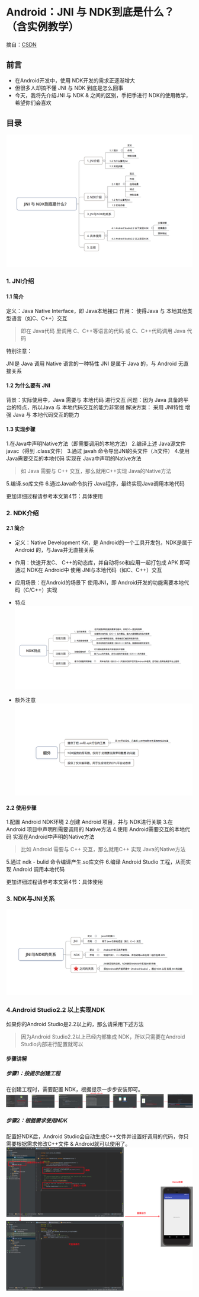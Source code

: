 # Android：JNI 与 NDK到底是什么？（含实例教学）
摘自：[CSDN](http://blog.csdn.net/carson_ho/article/details/73250163)
## 前言
* 在Android开发中，使用 NDK开发的需求正逐渐增大
* 但很多人却搞不懂 JNI 与 NDK 到底是怎么回事
* 今天，我将先介绍JNI 与 NDK & 之间的区别，手把手进行 NDK的使用教学，希望你们会喜欢 
## 目录
![](img/1.png)
### 1. JNI介绍
#### 1.1 简介
定义：Java Native Interface，即 Java本地接口
作用： 使得Java 与 本地其他类型语言（如C、C++）交互
>即在 Java代码 里调用 C、C++等语言的代码 或 C、C++代码调用 Java 代码

特别注意：

JNI是 Java 调用 Native 语言的一种特性
JNI 是属于 Java 的，与 Android 无直接关系
#### 1.2 为什么要有 JNI
背景：实际使用中，Java 需要与 本地代码 进行交互
问题：因为 Java 具备跨平台的特点，所以Java 与 本地代码交互的能力非常弱
解决方案： 采用 JNI特性 增强 Java 与 本地代码交互的能力
#### 1.3 实现步骤
1.在Java中声明Native方法（即需要调用的本地方法）
2.编译上述 Java源文件javac（得到 .class文件）
3.通过 javah 命令导出JNI的头文件（.h文件）
4.使用 Java需要交互的本地代码 实现在 Java中声明的Native方法 
>如 Java 需要与 C++ 交互，那么就用C++实现 Java的Native方法

5.编译.so库文件
6.通过Java命令执行 Java程序，最终实现Java调用本地代码

更加详细过程请参考本文第4节：具体使用

### 2. NDK介绍
#### 2.1 简介
* 定义：Native Development Kit，是 Android的一个工具开发包，NDK是属于 Android 的，与Java并无直接关系

* 作用：快速开发C、 C++的动态库，并自动将so和应用一起打包成 APK 即可通过 NDK在 Android中 使用 JNI与本地代码（如C、C++）交互

* 应用场景：在Android的场景下 使用JNI，即 Android开发的功能需要本地代码（C/C++）实现

* 特点
![](img/2.png)
* 额外注意
![](img/3.png)
#### 2.2 使用步骤
1.配置 Android NDK环境
2.创建 Android 项目，并与 NDK进行关联
3.在 Android 项目中声明所需要调用的 Native方法
4.使用 Android需要交互的本地代码 实现在Android中声明的Native方法 
>比如 Android 需要与 C++ 交互，那么就用C++ 实现 Java的Native方法

5.通过 ndk - bulid 命令编译产生.so库文件
6.编译 Android Studio 工程，从而实现 Android 调用本地代码

更加详细过程请参考本文第4节：具体使用

### 3. NDK与JNI关系
![](img/4.png)

### 4.Android Studio2.2 以上实现NDK

如果你的Android Studio是2.2以上的，那么请采用下述方法

>因为Android Studio2.2以上已经内部集成 NDK，所以只需要在Android Studio内部进行配置就可以

#### 步骤讲解

##### 步骤1：按提示创建工程
在创建工程时，需要配置 NDK，根据提示一步步安装即可。
![](img/5.png)
##### 步骤2：根据需求使用NDK
配置好NDK后，Android Studio会自动生成C++文件并设置好调用的代码，你只需要根据需求修改C++文件 & Android就可以使用了。
![](img/6.png)